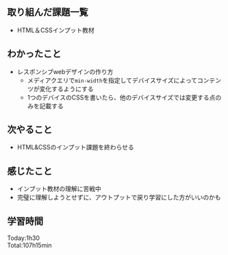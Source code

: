 ## 取り組んだ課題一覧
- HTML＆CSSインプット教材
## わかったこと
- レスポンシブwebデザインの作り方
  - メディアクエリで`min-width`を指定してデバイスサイズによってコンテンツが変化するようにする
  - 1つのデバイスのCSSを書いたら、他のデバイスサイズでは変更する点のみを記載する
## 次やること
- HTML&CSSのインプット課題を終わらせる
## 感じたこと
- インプット教材の理解に苦戦中
- 完璧に理解しようとせずに、アウトプットで戻り学習にした方がいいのかも
## 学習時間
Today:1h30  
Total:107h15min  
